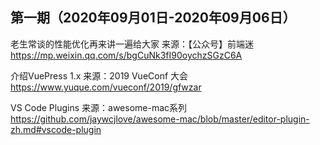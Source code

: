 ## 第一期（2020年09月01日-2020年09月06日）

老生常谈的性能优化再来讲一遍给大家
来源：【公众号】前端迷
https://mp.weixin.qq.com/s/bgCuNk3fI90oychzSGzC6A


介绍VuePress 1.x
来源：2019 VueConf 大会
https://www.yuque.com/vueconf/2019/gfwzar


VS Code Plugins
来源：awesome-mac系列
https://github.com/jaywcjlove/awesome-mac/blob/master/editor-plugin-zh.md#vscode-plugin





